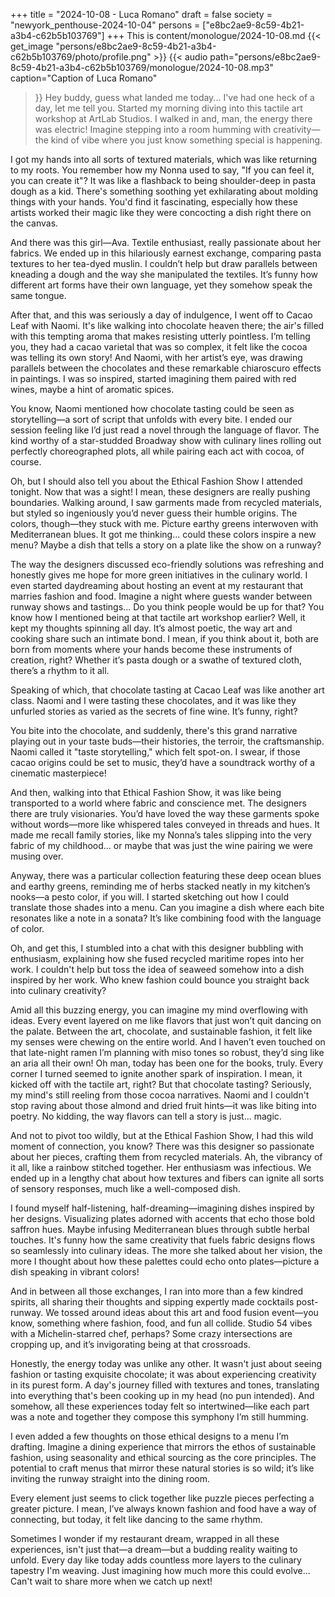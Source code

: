 +++
title = "2024-10-08 - Luca Romano"
draft = false
society = "newyork_penthouse-2024-10-04"
persons = ["e8bc2ae9-8c59-4b21-a3b4-c62b5b103769"]
+++
This is content/monologue/2024-10-08.md
{{< get_image "persons/e8bc2ae9-8c59-4b21-a3b4-c62b5b103769/photo/profile.png" >}}
{{< audio
    path="persons/e8bc2ae9-8c59-4b21-a3b4-c62b5b103769/monologue/2024-10-08.mp3" 
    caption="Caption of Luca Romano"
>}}
Hey buddy, guess what landed me today...
I've had one heck of a day, let me tell you. Started my morning diving into this tactile art workshop at ArtLab Studios. I walked in and, man, the energy there was electric! Imagine stepping into a room humming with creativity—the kind of vibe where you just know something special is happening.

I got my hands into all sorts of textured materials, which was like returning to my roots. You remember how my Nonna used to say, "If you can feel it, you can create it"? It was like a flashback to being shoulder-deep in pasta dough as a kid. There's something soothing yet exhilarating about molding things with your hands. You'd find it fascinating, especially how these artists worked their magic like they were concocting a dish right there on the canvas.

And there was this girl—Ava. Textile enthusiast, really passionate about her fabrics. We ended up in this hilariously earnest exchange, comparing pasta textures to her tea-dyed muslin. I couldn’t help but draw parallels between kneading a dough and the way she manipulated the textiles. It’s funny how different art forms have their own language, yet they somehow speak the same tongue.

After that, and this was seriously a day of indulgence, I went off to Cacao Leaf with Naomi. It's like walking into chocolate heaven there; the air's filled with this tempting aroma that makes resisting utterly pointless. I’m telling you, they had a cacao varietal that was so complex, it felt like the cocoa was telling its own story! And Naomi, with her artist’s eye, was drawing parallels between the chocolates and these remarkable chiaroscuro effects in paintings. I was so inspired, started imagining them paired with red wines, maybe a hint of aromatic spices. 

You know, Naomi mentioned how chocolate tasting could be seen as storytelling—a sort of script that unfolds with every bite. I ended our session feeling like I’d just read a novel through the language of flavor. The kind worthy of a star-studded Broadway show with culinary lines rolling out perfectly choreographed plots, all while pairing each act with cocoa, of course.

Oh, but I should also tell you about the Ethical Fashion Show I attended tonight. Now that was a sight! I mean, these designers are really pushing boundaries. Walking around, I saw garments made from recycled materials, but styled so ingeniously you’d never guess their humble origins. The colors, though—they stuck with me. Picture earthy greens interwoven with Mediterranean blues. It got me thinking... could these colors inspire a new menu? Maybe a dish that tells a story on a plate like the show on a runway?

The way the designers discussed eco-friendly solutions was refreshing and honestly gives me hope for more green initiatives in the culinary world. I even started daydreaming about hosting an event at my restaurant that marries fashion and food. Imagine a night where guests wander between runway shows and tastings... Do you think people would be up for that?
You know how I mentioned being at that tactile art workshop earlier? Well, it kept my thoughts spinning all day. It’s almost poetic, the way art and cooking share such an intimate bond. I mean, if you think about it, both are born from moments where your hands become these instruments of creation, right? Whether it’s pasta dough or a swathe of textured cloth, there’s a rhythm to it all.

Speaking of which, that chocolate tasting at Cacao Leaf was like another art class. Naomi and I were tasting these chocolates, and it was like they unfurled stories as varied as the secrets of fine wine. It’s funny, right? 

You bite into the chocolate, and suddenly, there's this grand narrative playing out in your taste buds—their histories, the terroir, the craftsmanship. Naomi called it "taste storytelling," which felt spot-on. I swear, if those cacao origins could be set to music, they’d have a soundtrack worthy of a cinematic masterpiece!

And then, walking into that Ethical Fashion Show, it was like being transported to a world where fabric and conscience met. The designers there are truly visionaries. You’d have loved the way these garments spoke without words—more like whispered tales conveyed in threads and hues. It made me recall family stories, like my Nonna’s tales slipping into the very fabric of my childhood... or maybe that was just the wine pairing we were musing over. 

Anyway, there was a particular collection featuring these deep ocean blues and earthy greens, reminding me of herbs stacked neatly in my kitchen’s nooks—a pesto color, if you will. I started sketching out how I could translate those shades into a menu. Can you imagine a dish where each bite resonates like a note in a sonata? It’s like combining food with the language of color.

Oh, and get this, I stumbled into a chat with this designer bubbling with enthusiasm, explaining how she fused recycled maritime ropes into her work. I couldn't help but toss the idea of seaweed somehow into a dish inspired by her work. Who knew fashion could bounce you straight back into culinary creativity?

Amid all this buzzing energy, you can imagine my mind overflowing with ideas. Every event layered on me like flavors that just won’t quit dancing on the palate. Between the art, chocolate, and sustainable fashion, it felt like my senses were chewing on the entire world. And I haven’t even touched on that late-night ramen I’m planning with miso tones so robust, they’d sing like an aria all their own!
 Oh man, today has been one for the books, truly. Every corner I turned seemed to ignite another spark of inspiration. I mean, it kicked off with the tactile art, right? But that chocolate tasting? Seriously, my mind's still reeling from those cocoa narratives. Naomi and I couldn't stop raving about those almond and dried fruit hints—it was like biting into poetry. No kidding, the way flavors can tell a story is just... magic. 

And not to pivot too wildly, but at the Ethical Fashion Show, I had this wild moment of connection, you know? There was this designer so passionate about her pieces, crafting them from recycled materials. Ah, the vibrancy of it all, like a rainbow stitched together. Her enthusiasm was infectious. We ended up in a lengthy chat about how textures and fibers can ignite all sorts of sensory responses, much like a well-composed dish.

I found myself half-listening, half-dreaming—imagining dishes inspired by her designs. Visualizing plates adorned with accents that echo those bold saffron hues. Maybe infusing Mediterranean blues through subtle herbal touches. It's funny how the same creativity that fuels fabric designs flows so seamlessly into culinary ideas. The more she talked about her vision, the more I thought about how these palettes could echo onto plates—picture a dish speaking in vibrant colors!

And in between all those exchanges, I ran into more than a few kindred spirits, all sharing their thoughts and sipping expertly made cocktails post-runway. We tossed around ideas about this art and food fusion event—you know, something where fashion, food, and fun all collide. Studio 54 vibes with a Michelin-starred chef, perhaps? Some crazy intersections are cropping up, and it’s invigorating being at that crossroads.

Honestly, the energy today was unlike any other. It wasn't just about seeing fashion or tasting exquisite chocolate; it was about experiencing creativity in its purest form. A day's journey filled with textures and tones, translating into everything that's been cooking up in my head (no pun intended). And somehow, all these experiences today felt so intertwined—like each part was a note and together they compose this symphony I’m still humming.

I even added a few thoughts on those ethical designs to a menu I’m drafting. Imagine a dining experience that mirrors the ethos of sustainable fashion, using seasonality and ethical sourcing as the core principles. The potential to craft menus that mirror these natural stories is so wild; it’s like inviting the runway straight into the dining room. 

Every element just seems to click together like puzzle pieces perfecting a greater picture. I mean, I’ve always known fashion and food have a way of connecting, but today, it felt like dancing to the same rhythm. 

Sometimes I wonder if my restaurant dream, wrapped in all these experiences, isn't just that—a dream—but a budding reality waiting to unfold. Every day like today adds countless more layers to the culinary tapestry I'm weaving. Just imagining how much more this could evolve...
Can't wait to share more when we catch up next!
